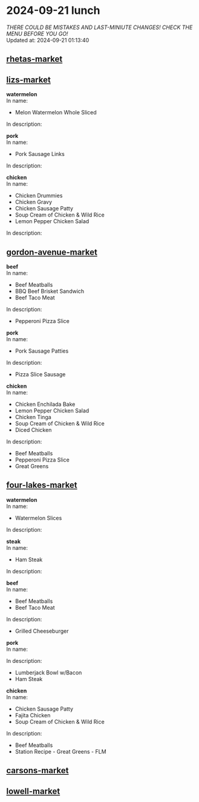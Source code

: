 # 2024-09-21 lunch  
*THERE COULD BE MISTAKES AND LAST-MINIUTE CHANGES! CHECK THE MENU BEFORE YOU GO!*  
Updated at: 2024-09-21 01:13:40  
## [rhetas-market](https://wisc-housingdining.nutrislice.com/menu/rhetas-market/lunch/2024-09-21)  
## [lizs-market](https://wisc-housingdining.nutrislice.com/menu/lizs-market/lunch/2024-09-21)  
**watermelon**  
In name:   
 - Melon Watermelon Whole Sliced  
  
In description:   
  
**pork**  
In name:   
 - Pork Sausage Links  
  
In description:   
  
**chicken**  
In name:   
 - Chicken Drummies  
 - Chicken Gravy  
 - Chicken Sausage Patty  
 - Soup Cream of Chicken & Wild Rice  
 - Lemon Pepper Chicken Salad  
  
In description:   
  
## [gordon-avenue-market](https://wisc-housingdining.nutrislice.com/menu/gordon-avenue-market/lunch/2024-09-21)  
**beef**  
In name:   
 - Beef Meatballs  
 - BBQ Beef Brisket Sandwich  
 - Beef Taco Meat  
  
In description:   
 - Pepperoni Pizza Slice  
  
**pork**  
In name:   
 - Pork Sausage Patties  
  
In description:   
 - Pizza Slice Sausage  
  
**chicken**  
In name:   
 - Chicken Enchilada Bake  
 - Lemon Pepper Chicken Salad  
 - Chicken Tinga  
 - Soup Cream of Chicken & Wild Rice  
 - Diced Chicken  
  
In description:   
 - Beef Meatballs  
 - Pepperoni Pizza Slice  
 - Great Greens  
  
## [four-lakes-market](https://wisc-housingdining.nutrislice.com/menu/four-lakes-market/lunch/2024-09-21)  
**watermelon**  
In name:   
 - Watermelon Slices  
  
In description:   
  
**steak**  
In name:   
 - Ham Steak  
  
In description:   
  
**beef**  
In name:   
 - Beef Meatballs  
 - Beef Taco Meat  
  
In description:   
 - Grilled Cheeseburger  
  
**pork**  
In name:   
  
In description:   
 - Lumberjack Bowl w/Bacon  
 - Ham Steak  
  
**chicken**  
In name:   
 - Chicken Sausage Patty  
 - Fajita Chicken  
 - Soup Cream of Chicken & Wild Rice  
  
In description:   
 - Beef Meatballs  
 - Station Recipe - Great Greens - FLM  
  
## [carsons-market](https://wisc-housingdining.nutrislice.com/menu/carsons-market/lunch/2024-09-21)  
## [lowell-market](https://wisc-housingdining.nutrislice.com/menu/lowell-market/lunch/2024-09-21)  
  
